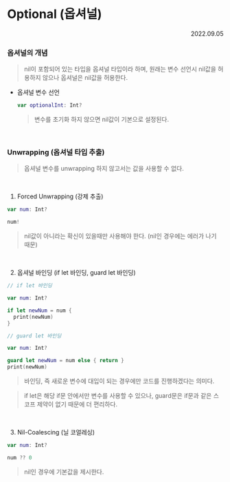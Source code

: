 # Optional (옵셔널)

<div align="right">2022.09.05</div>

### 옵셔널의 개념

> nil이 포함되어 있는 타입을 옵셔널 타입이라 하며, 원래는 변수 선언시 nil값을 허용하지 않으나 옵셔널은 nil값을 허용한다.

- 옵셔널 변수 선언

  ```swift
  var optionalInt: Int?
  ```

  > 변수를 초기화 하지 않으면 nil값이 기본으로 설정된다.

<br/>

### Unwrapping (옵셔널 타입 추출)

> 옵셔널 변수를 unwrapping 하지 않고서는 값을 사용할 수 없다.

<br/>

1. Forced Unwrapping (강제 추출)

```swift
var num: Int?

num!
```

> nil값이 아니라는 확신이 있을때만 사용해야 한다. (nil인 경우에는 에러가 나기 때문)

<br/>

2. 옵셔널 바인딩 (if let 바인딩, guard let 바인딩)

```swift
// if let 바인딩

var num: Int?

if let newNum = num {
  print(newNum)
}
```

```swift
// guard let 바인딩

var num: Int?

guard let newNum = num else { return }
print(newNum)
```

> 바인딩, 즉 새로운 변수에 대입이 되는 경우에만 코드를 진행하겠다는 의미다.

> if let은 해당 if문 안에서만 변수를 사용할 수 있으나, guard문은 if문과 같은 스코프 제약이 없기 때문에 더 편리하다.

<br/>

3. Nil-Coalescing (닐 코얼레싱)

```swift
var num: Int?

num ?? 0
```

> nil인 경우에 기본값을 제시한다.
